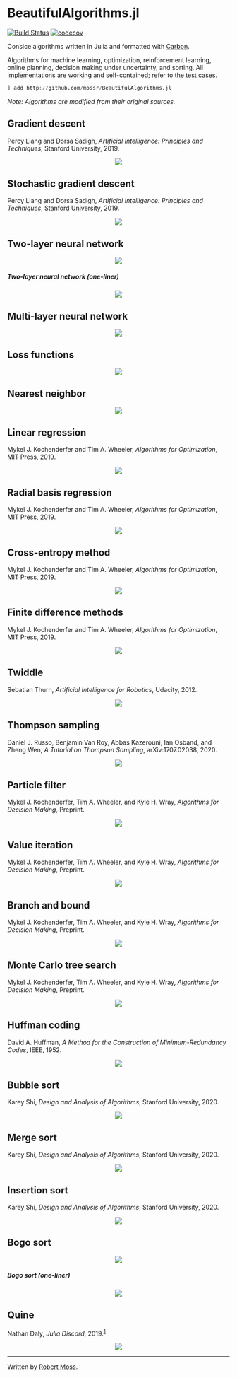 # BeautifulAlgorithms.jl
[![Build Status](https://travis-ci.com/mossr/BeautifulAlgorithms.jl.svg?branch=master)](https://travis-ci.com/mossr/BeautifulAlgorithms.jl) [![codecov](https://codecov.io/github/mossr/BeautifulAlgorithms.jl/coverage.svg?branch=master)](https://codecov.io/gh/mossr/BeautifulAlgorithms.jl)

Consice algorithms written in Julia and formatted with [Carbon](https://carbon.now.sh/).

Algorithms for machine learning, optimization, reinforcement learning, online planning, decision making under uncertainty, and sorting. All implementations are working and self-contained; refer to the [test cases](./test/).

```julia
] add http://github.com/mossr/BeautifulAlgorithms.jl
```

*Note: Algorithms are modified from their original sources.*

## Gradient descent
Percy Liang and Dorsa Sadigh, *Artificial Intelligence: Principles and Techniques*, Stanford University, 2019.
<p align="center"><a href="./src/gradient_descent.jl"> <img src="./img/svg/gradient_descent.svg"></a></p>


## Stochastic gradient descent
Percy Liang and Dorsa Sadigh, *Artificial Intelligence: Principles and Techniques*, Stanford University, 2019.
<p align="center"><a href="./src/stochastic_gradient_descent.jl"> <img src="./img/svg/stochastic_gradient_descent.svg"></a></p>


## Two-layer neural network
<p align="center"><a href="./src/neural_network.jl"> <img src="./img/svg/neural_network.svg"></a></p>

##### Two-layer neural network (one-liner)
<p align="center"><a href="./src/neural_network_one_liner.jl"> <img src="./img/svg/neural_network_one_liner.svg"></a></p>


## Multi-layer neural network
<p align="center"><a href="./src/multi_layer_neural_network.jl"> <img src="./img/svg/multi_layer_neural_network.svg"></a></p>


## Loss functions
<p align="center"><a href="./src/loss_functions.jl"> <img src="./img/svg/loss_functions.svg"></a></p>


## Nearest neighbor
<p align="center"><a href="./src/nearest_neighbor.jl"> <img src="./img/svg/nearest_neighbor.svg"></a></p>


## Linear regression
Mykel J. Kochenderfer and Tim A. Wheeler, *Algorithms for Optimization*, MIT Press, 2019.
<p align="center"><a href="./src/linear_regression.jl"> <img src="./img/svg/linear_regression.svg"></a></p>


## Radial basis regression
Mykel J. Kochenderfer and Tim A. Wheeler, *Algorithms for Optimization*, MIT Press, 2019.
<p align="center"><a href="./src/radial_basis_regression.jl"> <img src="./img/svg/radial_basis_regression.svg"></a></p>


## Cross-entropy method
Mykel J. Kochenderfer and Tim A. Wheeler, *Algorithms for Optimization*, MIT Press, 2019.
<p align="center"><a href="./src/cross_entropy_method.jl"> <img src="./img/svg/cross_entropy_method.svg"></a></p>


## Finite difference methods
Mykel J. Kochenderfer and Tim A. Wheeler, *Algorithms for Optimization*, MIT Press, 2019.
<p align="center"><a href="./src/finite_difference_methods.jl"> <img src="./img/svg/finite_difference_methods.svg"></a></p>


## Twiddle
Sebatian Thurn, *Artificial Intelligence for Robotics*, Udacity, 2012.
<p align="center"><a href="./src/twiddle.jl"> <img src="./img/svg/twiddle.svg"></a></p>


## Thompson sampling
Daniel J. Russo, Benjamin Van Roy, Abbas Kazerouni, Ian Osband, and Zheng Wen, *A Tutorial on Thompson Sampling*, arXiv:1707.02038, 2020.
<p align="center"><a href="./src/thompson_sampling.jl"> <img src="./img/svg/thompson_sampling.svg"></a></p>


## Particle filter
Mykel J. Kochenderfer, Tim A. Wheeler, and Kyle H. Wray, *Algorithms for Decision Making*, Preprint.
<p align="center"><a href="./src/particle_filter.jl"> <img src="./img/svg/particle_filter.svg"></a></p>


## Value iteration
Mykel J. Kochenderfer, Tim A. Wheeler, and Kyle H. Wray, *Algorithms for Decision Making*, Preprint.
<p align="center"><a href="./src/value_iteration.jl"> <img src="./img/svg/value_iteration.svg"></a></p>


## Branch and bound
Mykel J. Kochenderfer, Tim A. Wheeler, and Kyle H. Wray, *Algorithms for Decision Making*, Preprint.
<p align="center"><a href="./src/branch_and_bound.jl"> <img src="./img/svg/branch_and_bound.svg"></a></p>


## Monte Carlo tree search
Mykel J. Kochenderfer, Tim A. Wheeler, and Kyle H. Wray, *Algorithms for Decision Making*, Preprint.
<p align="center"><a href="./src/monte_carlo_tree_search.jl"> <img src="./img/svg/monte_carlo_tree_search.svg"></a></p>


## Huffman coding
David A. Huffman, *A Method for the Construction of Minimum-Redundancy Codes*, IEEE, 1952.
<p align="center"><a href="./src/huffman_coding.jl"> <img src="./img/svg/huffman_coding.svg"></a></p>


## Bubble sort
Karey Shi, *Design and Analysis of Algorithms*, Stanford University, 2020.
<p align="center"><a href="./src/bubble_sort!.jl"> <img src="./img/svg/bubble_sort!.svg"></a></p>


## Merge sort
Karey Shi, *Design and Analysis of Algorithms*, Stanford University, 2020.
<p align="center"><a href="./src/merge_sort.jl"> <img src="./img/svg/merge_sort.svg"></a></p>


## Insertion sort
Karey Shi, *Design and Analysis of Algorithms*, Stanford University, 2020.
<p align="center"><a href="./src/insertion_sort!.jl"> <img src="./img/svg/insertion_sort!.svg"></a></p>


## Bogo sort
<p align="center"><a href="./src/bogo_sort!.jl"> <img src="./img/svg/bogo_sort!.svg"></a></p>

##### Bogo sort (one-liner)
<p align="center"><a href="./src/bogo_sort!_one_line.jl"> <img src="./img/svg/bogo_sort!_one_line.svg"></a></p>


## Quine
Nathan Daly, *Julia Discord*, 2019.<sup><a href="https://discourse.julialang.org/t/quines-and-loons-self-replicating-programs/12607/7" target="_blank">1</a></sup>
<p align="center"><a href="./src/quine.jl"> <img src="./img/svg/quine.svg"></a></p>

---

Written by [Robert Moss](https://github.com/mossr).
